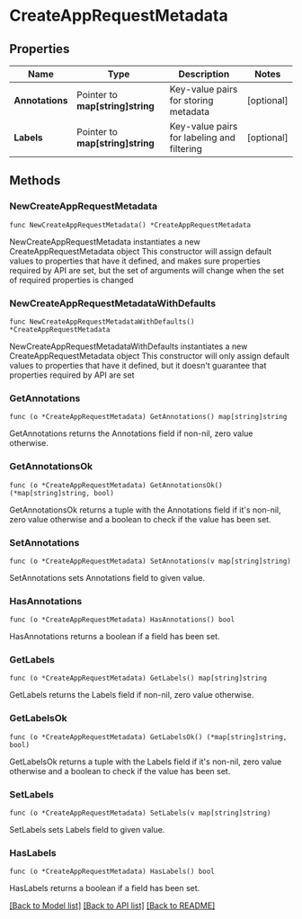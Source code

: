 # CreateAppRequestMetadata

## Properties

Name | Type | Description | Notes
------------ | ------------- | ------------- | -------------
**Annotations** | Pointer to **map[string]string** | Key-value pairs for storing metadata | [optional] 
**Labels** | Pointer to **map[string]string** | Key-value pairs for labeling and filtering | [optional] 

## Methods

### NewCreateAppRequestMetadata

`func NewCreateAppRequestMetadata() *CreateAppRequestMetadata`

NewCreateAppRequestMetadata instantiates a new CreateAppRequestMetadata object
This constructor will assign default values to properties that have it defined,
and makes sure properties required by API are set, but the set of arguments
will change when the set of required properties is changed

### NewCreateAppRequestMetadataWithDefaults

`func NewCreateAppRequestMetadataWithDefaults() *CreateAppRequestMetadata`

NewCreateAppRequestMetadataWithDefaults instantiates a new CreateAppRequestMetadata object
This constructor will only assign default values to properties that have it defined,
but it doesn't guarantee that properties required by API are set

### GetAnnotations

`func (o *CreateAppRequestMetadata) GetAnnotations() map[string]string`

GetAnnotations returns the Annotations field if non-nil, zero value otherwise.

### GetAnnotationsOk

`func (o *CreateAppRequestMetadata) GetAnnotationsOk() (*map[string]string, bool)`

GetAnnotationsOk returns a tuple with the Annotations field if it's non-nil, zero value otherwise
and a boolean to check if the value has been set.

### SetAnnotations

`func (o *CreateAppRequestMetadata) SetAnnotations(v map[string]string)`

SetAnnotations sets Annotations field to given value.

### HasAnnotations

`func (o *CreateAppRequestMetadata) HasAnnotations() bool`

HasAnnotations returns a boolean if a field has been set.

### GetLabels

`func (o *CreateAppRequestMetadata) GetLabels() map[string]string`

GetLabels returns the Labels field if non-nil, zero value otherwise.

### GetLabelsOk

`func (o *CreateAppRequestMetadata) GetLabelsOk() (*map[string]string, bool)`

GetLabelsOk returns a tuple with the Labels field if it's non-nil, zero value otherwise
and a boolean to check if the value has been set.

### SetLabels

`func (o *CreateAppRequestMetadata) SetLabels(v map[string]string)`

SetLabels sets Labels field to given value.

### HasLabels

`func (o *CreateAppRequestMetadata) HasLabels() bool`

HasLabels returns a boolean if a field has been set.


[[Back to Model list]](../README.md#documentation-for-models) [[Back to API list]](../README.md#documentation-for-api-endpoints) [[Back to README]](../README.md)


